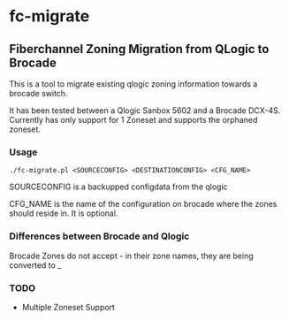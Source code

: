 # fc-migrate

## Fiberchannel Zoning Migration from QLogic to Brocade

This is a tool to migrate existing qlogic zoning information towards a brocade switch.

It has been tested between a Qlogic Sanbox 5602 and a Brocade DCX-4S.
Currently has only support for 1 Zoneset and supports the orphaned zoneset.

### Usage

```
./fc-migrate.pl <SOURCECONFIG> <DESTINATIONCONFIG> <CFG_NAME>
```

SOURCECONFIG is a backupped configdata from the qlogic

CFG_NAME is the name of the configuration on brocade where the zones should reside in. It is optional.

### Differences between Brocade and Qlogic

Brocade Zones do not accept - in their zone names, they are being converted to _

### TODO

- Multiple Zoneset Support
